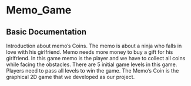 # Memo_Game
<h2>Basic Documentation</h1>
Introduction about memo’s Coins.
The memo is about a ninja who falls in love with his girlfriend. Memo needs more money to buy a gift for his girlfriend. In this game memo is the player and we have to collect all coins while facing the obstacles. There are 5 initial game levels in this game. Players need to pass all levels to win the game.
The Memo’s Coin is the graphical 2D game that we developed as our project.
